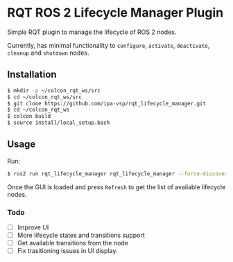 # RQT ROS 2 Lifecycle Manager Plugin

Simple RQT plugin to manage the lifecycle of ROS 2 nodes.

Currently, has minimal functionality to `configure`, `activate`, `deactivate`, `cleanup` and `shutdown` nodes.

## Installation
```bash
$ mkdir -p ~/colcon_rqt_ws/src
$ cd ~/colcon_rqt_ws/src
$ git clone https://github.com/ipa-vsp/rqt_lifecycle_manager.git
$ cd ~/colcon_rqt_ws
$ colcon build
$ source install/local_setup.bash
```

## Usage
Run: 
```bash
$ ros2 run rqt_lifecycle_manager rqt_lifecycle_manager --force-discover
```
Once the GUI is loaded and press `Refresh` to get the list of available lifecycle nodes.

### Todo
- [ ] Improve UI
- [ ] More lifecycle states and transitions support
- [ ] Get available transitions from the node
- [ ] Fix trasitioning issues in UI display. 
